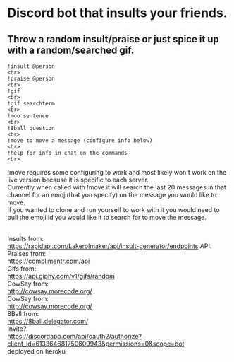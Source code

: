 <h1>Discord bot that insults your friends. </h1>

<h2>Throw a random insult/praise or just spice it up with a random/searched gif.</h2>

```
!insult @person
<br>
!praise @person
<br>
!gif
<br>
!gif searchterm
<br>
!moo sentence
<br>
!8ball question
<br>
!move to move a message (configure info below)
<br>
!help for info in chat on the commands
<br>

```

!move requires some configuring to work and most likely won't work on the live version because it is specific to each server.
<br>
Currently when called with !move it will search the last 20 messages in that channel for an emoji(that you specify) on the message you would like to move. 
<br>
If you wanted to clone and run yourself to work with it you would need to pull the emoji id you would like it to search for to move the message.
<br>
<br>

Insults from:
<br>
https://rapidapi.com/Lakerolmaker/api/insult-generator/endpoints API.
<br>
Praises from: 
<br>
https://complimentr.com/api
<br>
Gifs from:
<br>
https://api.giphy.com/v1/gifs/random
<br>
CowSay from:
<br>
http://cowsay.morecode.org/
<br>
CowSay from:
<br>
http://cowsay.morecode.org/
<br>
8Ball from:
<br>
https://8ball.delegator.com/
<br>
Invite?
<br>
https://discordapp.com/api/oauth2/authorize?client_id=613364681750609943&permissions=0&scope=bot
<br>
deployed on heroku
